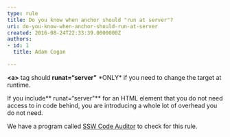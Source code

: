 ```yaml
---
type: rule
title: Do you know when anchor should "run at server"?
uri: do-you-know-when-anchor-should-run-at-server
created: 2016-08-24T22:33:39.0000000Z
authors:
- id: 1
  title: Adam Cogan

---
```


 
**&lt;a&gt;** tag should **runat=“server"** \*ONLY\* if you need to change the target at runtime.

If you include** runat=“server"** for an HTML element that you do not need access to in code behind, you are introducing a whole lot of overhead you do not need. ​
 
​We have a program called [SSW Code Auditor](https&#58;//www.ssw.com.au/ssw/CodeAuditor/) to check for this rule.​​


